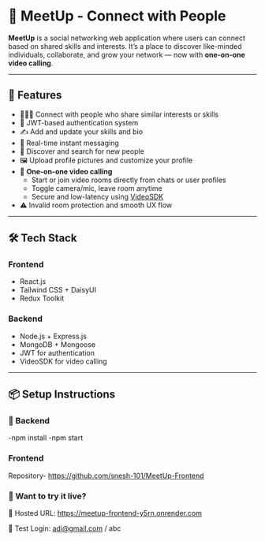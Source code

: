 # 🤝 MeetUp - Connect with People

**MeetUp** is a social networking web application where users can connect based on shared skills and interests. It’s a place to discover like-minded individuals, collaborate, and grow your network — now with **one-on-one video calling**.

---

## 🚀 Features

- 🧑‍🤝‍🧑 Connect with people who share similar interests or skills  
- 🔐 JWT-based authentication system  
- ✍️ Add and update your skills and bio  
- 📨 Real-time instant messaging  
- 🧭 Discover and search for new people  
- 🖼️ Upload profile pictures and customize your profile  
- 🎥 **One-on-one video calling**
  - Start or join video rooms directly from chats or user profiles
  - Toggle camera/mic, leave room anytime
  - Secure and low-latency using [VideoSDK](https://www.videosdk.live/)  
- ⚠️ Invalid room protection and smooth UX flow

---

## 🛠️ Tech Stack

### Frontend
- React.js
- Tailwind CSS + DaisyUI
- Redux Toolkit

### Backend
- Node.js + Express.js
- MongoDB + Mongoose
- JWT for authentication
- VideoSDK for video calling

---

## 📦 Setup Instructions

### 🔧 Backend

-npm install
-npm start

### Frontend
Repository- https://github.com/snesh-101/MeetUp-Frontend

### 🧪 Want to try it live?

🔗 Hosted URL: https://meetup-frontend-y5rn.onrender.com

🧪 Test Login: adi@gmail.com / abc


